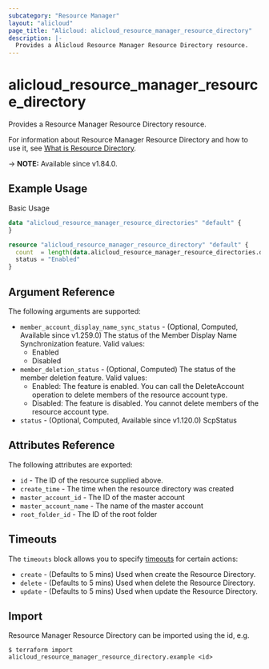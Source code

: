 ```yaml
---
subcategory: "Resource Manager"
layout: "alicloud"
page_title: "Alicloud: alicloud_resource_manager_resource_directory"
description: |-
  Provides a Alicloud Resource Manager Resource Directory resource.
---
```


# alicloud_resource_manager_resource_directory

Provides a Resource Manager Resource Directory resource.



For information about Resource Manager Resource Directory and how to use it, see [What is Resource Directory](https://www.alibabacloud.com/help/en/doc-detail/94475.htm).

-> **NOTE:** Available since v1.84.0.

## Example Usage

Basic Usage

```terraform
data "alicloud_resource_manager_resource_directories" "default" {
}

resource "alicloud_resource_manager_resource_directory" "default" {
  count  = length(data.alicloud_resource_manager_resource_directories.default.directories) > 0 ? 0 : 1
  status = "Enabled"
}
```

## Argument Reference

The following arguments are supported:
* `member_account_display_name_sync_status` - (Optional, Computed, Available since v1.259.0) The status of the Member Display Name Synchronization feature. Valid values:
  - Enabled
  - Disabled
* `member_deletion_status` - (Optional, Computed) The status of the member deletion feature. Valid values:
  - Enabled: The feature is enabled. You can call the DeleteAccount operation to delete members of the resource account type.
  - Disabled: The feature is disabled. You cannot delete members of the resource account type.
* `status` - (Optional, Computed, Available since v1.120.0) ScpStatus

## Attributes Reference

The following attributes are exported:
* `id` - The ID of the resource supplied above.
* `create_time` - The time when the resource directory was created
* `master_account_id` - The ID of the master account
* `master_account_name` - The name of the master account
* `root_folder_id` - The ID of the root folder

## Timeouts

The `timeouts` block allows you to specify [timeouts](https://developer.hashicorp.com/terraform/language/resources/syntax#operation-timeouts) for certain actions:
* `create` - (Defaults to 5 mins) Used when create the Resource Directory.
* `delete` - (Defaults to 5 mins) Used when delete the Resource Directory.
* `update` - (Defaults to 5 mins) Used when update the Resource Directory.

## Import

Resource Manager Resource Directory can be imported using the id, e.g.

```shell
$ terraform import alicloud_resource_manager_resource_directory.example <id>
```